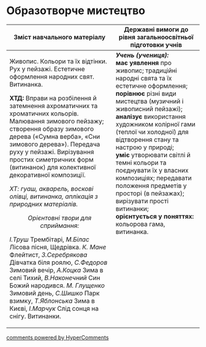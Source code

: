 <div id="hypercomments_widget" class="js-hypercomments-widget invisible"></div>

Образотворче мистецтво
=============================================

<table>
  <tr>
    <td width="55%" align="center"><b>Зміст навчального матеріалу</b></td>
    <td width="45%" align="center"><b>Державні вимоги до рівня загальноосвітньої підготовки учнів</b></td>
  </tr>
<tbody>
  <tr>
    <td width="55%" style="vertical-align:top !important;">
<p>Живопис. Кольори та їх відтінки. Рух у пейзажі. Естетичне оформлення народних свят. Витинанка.</p>    
<p><b>ХТД:</b> Вправи на розбілення й затемнення ахроматичних та хроматичних кольорів. Малювання зимового пейзажу; створення образу зимового дерева («Сумна верба», «Сни зимового дерева»). Передача руху у пейзажі. Вирізування простих симетричних форм (витинанок) для колективної декоративної композиції.</p>
<p><i>ХТ: гуаш, акварель, воскові олівці, витинанка, аплікація з природних матеріалів.</i></p>
<center><i>Орієнтовні твори для сприймання:</i></center>
<p><i>І.Труш</i> Трембітарі, <i>М.Білас</i> Лісова пісня, Щедрівка. <i>К. Мане</i> Флейтист, <i>З.Серебрякова</i> Дівчатка біля роялю, <i>С.Федоров</i> Зимовий вечір, <i>А.Коцка</i> Зима в селі Тихий, <i>В.Наконечний</i> Син Божий народився. <i>М. Глущенко</i> Зимовий день, <i>С.Шишко</i> Парк взимку, <i>Т.Яблонська</i> Зима в Києві, <i>І.Марчук</i> Слід сонця на снігу. Витинанки.</p>
	</td>
<td width="45%" style="vertical-align:top !important;"><b><i>Учень (учениця):</i></b><br>
<b>має уявлення</b> про живопис; традиційні народні свята та їх естетичне оформлення;<br>
<b>порівнює</b> різні види мистецтва (музичний і живописний пейзажі);<br>
<b>аналізує</b> використання художником колірної гами (теплої чи холодної) для відтворення стану та настрою у природі;<br>
<b>уміє</b> утворювати світлі й темні кольори та поєднувати їх у власних композиціях; передавати положення предметів у просторі (в пейзажах); вирізувати прості витинанки;<br>
<b>орієнтується у поняттях:</b> кольорова гама, витинанка.<br>
</td>
	</tr>
</tbody>
</table>

<div class="js-hypercomments-container">
<a href="http://hypercomments.com" class="hc-link" title="comments widget">comments powered by HyperComments</a>
</div>